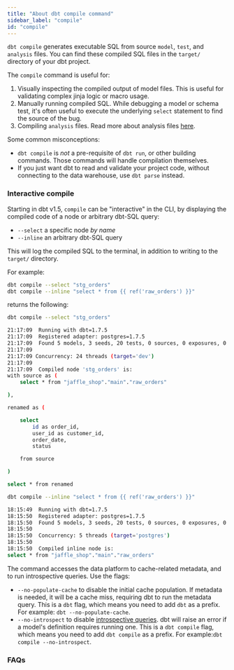 ```yaml
---
title: "About dbt compile command"
sidebar_label: "compile"
id: "compile"
---
```


`dbt compile` generates executable SQL from source `model`, `test`, and `analysis` files. You can find these compiled SQL files in the `target/` directory of your dbt project.

The `compile` command is useful for:

1. Visually inspecting the compiled output of model files. This is useful for validating complex jinja logic or macro usage.
2. Manually running compiled SQL. While debugging a model or schema test, it's often useful to execute the underlying `select` statement to find the source of the bug.
3. Compiling `analysis` files. Read more about analysis files [here](/docs/build/analyses).

Some common misconceptions:
- `dbt compile` is _not_ a pre-requisite of `dbt run`, or other building commands. Those commands will handle compilation themselves.
- If you just want dbt to read and validate your project code, without connecting to the data warehouse, use `dbt parse` instead.

<VersionBlock firstVersion="1.5">

### Interactive compile

Starting in dbt v1.5, `compile` can be "interactive" in the CLI, by displaying the compiled code of a node or arbitrary dbt-SQL query:
- `--select` a specific node _by name_
- `--inline` an arbitrary dbt-SQL query

This will log the compiled SQL to the terminal, in addition to writing to the `target/` directory.

For example:

```bash
dbt compile --select "stg_orders"                           
dbt compile --inline "select * from {{ ref('raw_orders') }}"
```

returns the following:

```bash
dbt compile --select "stg_orders"                           

21:17:09  Running with dbt=1.7.5
21:17:09  Registered adapter: postgres=1.7.5
21:17:09  Found 5 models, 3 seeds, 20 tests, 0 sources, 0 exposures, 0 metrics, 401 macros, 0 groups, 0 semantic models
21:17:09  
21:17:09 Concurrency: 24 threads (target='dev')
21:17:09  
21:17:09  Compiled node 'stg_orders' is:
with source as (
    select * from "jaffle_shop"."main"."raw_orders"

),

renamed as (

    select
        id as order_id,
        user_id as customer_id,
        order_date,
        status

    from source

)

select * from renamed
```

```bash
dbt compile --inline "select * from {{ ref('raw_orders') }}"

18:15:49  Running with dbt=1.7.5
18:15:50  Registered adapter: postgres=1.7.5
18:15:50  Found 5 models, 3 seeds, 20 tests, 0 sources, 0 exposures, 0 metrics, 401 macros, 0 groups, 0 semantic models
18:15:50  
18:15:50  Concurrency: 5 threads (target='postgres')
18:15:50  
18:15:50  Compiled inline node is:
select * from "jaffle_shop"."main"."raw_orders"
```

</VersionBlock>

The command accesses the data platform to cache-related metadata, and to run introspective queries. Use the flags:
- `--no-populate-cache` to disable the initial cache population. If metadata is needed, it will be a cache miss, requiring dbt to run the metadata query. This is a `dbt` flag, which means you need to add `dbt` as a prefix. For example: `dbt --no-populate-cache`.
- `--no-introspect` to disable [introspective queries](/faqs/Warehouse/db-connection-dbt-compile#introspective-queries). dbt will raise an error if a model's definition requires running one. This is a `dbt compile` flag, which means you need to add `dbt compile` as a prefix. For example:`dbt compile --no-introspect`.


### FAQs
<FAQ path="Warehouse/db-connection-dbt-compile" />
